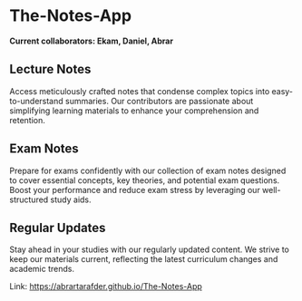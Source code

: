 # The-Notes-App

**Current collaborators: Ekam, Daniel, Abrar**

## Lecture Notes
Access meticulously crafted notes that condense complex topics into easy-to-understand summaries. Our contributors are passionate about simplifying learning materials to enhance your comprehension and retention.

## Exam Notes
Prepare for exams confidently with our collection of exam notes designed to cover essential concepts, key theories, and potential exam questions. Boost your performance and reduce exam stress by leveraging our well-structured study aids.

## Regular Updates
Stay ahead in your studies with our regularly updated content. We strive to keep our materials current, reflecting the latest curriculum changes and academic trends.


Link: https://abrartarafder.github.io/The-Notes-App

